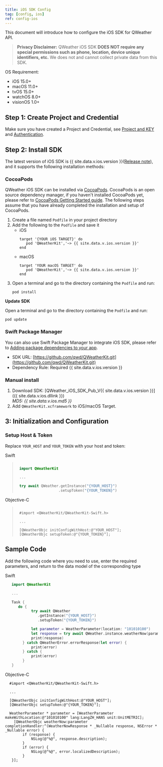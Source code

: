 ```yaml
---
title: iOS SDK Config
tag: [config, ios]
ref: config-ios
---
```


This document will introduce how to configure the iOS SDK for QWeather API.

> **Privacy Disclaimer:** QWeather iOS SDK **DOES NOT require any special permissions such as phone, location, device unique identifiers, etc.** We does not and cannot collect private data from this SDK. 

OS Requirement:
- iOS 15.0+
- macOS 11.0+
- tvOS 15.0+
- watchOS 8.0+
- visionOS 1.0+

## Step 1: Create Project and Credential

Make sure you have created a Project and Credential, see [Project and KEY](/en/docs/configuration/project-and-key/) and [Authentication](/en/docs/authentication/).

## Step 2: Install SDK

The latest version of iOS SDK is {{ site.data.v.ios.version }}([Release note](https://blog.qweather.com/release/sdk/)), and it supports the following installation methods:

### CocoaPods

QWeather iOS SDK can be installed via [CocoaPods](https://cocoapods.org/). CocoaPods is an open source dependency manager, if you haven't installed CocoaPods yet, please refer to [CocoaPods Getting Started guide](https://guides.cocoapods.org/using/getting-started.html). The following steps assume that you have already completed the installation and setup of CocoaPods.

1. Create a file named `Podfile` in your project directory
2. Add the following to the `Podfile` and save it
   - iOS
     ```
     target '{YOUR iOS TARGET}' do
        pod 'QWeatherKit','~> {{ site.data.v.ios.version }}'
     end
     ```
   - macOS
     ```
     target 'YOUR macOS TARGET' do
        pod 'QWeatherKit','~> {{ site.data.v.ios.version }}'
     end
     ```
3. Open a terminal and go to the directory containing the `Podfile` and run:
   ```
   pod install
   ```

**Update SDK**

Open a terminal and go to the directory containing the `Podfile` and run:

```
pod update
```

### Swift Package Manager

You can also use Swift Package Manager to integrate iOS SDK, please refer to [Adding package dependencies to your app](https://developer.apple.com/documentation/xcode/adding-package-dependencies-to-your-app).

* SDK URL: [https://github.com/qwd/QWeatherKit.git](https://github.com/qwd/QWeatherKit.git)
* Dependency Rule: Required {{ site.data.v.ios.version }}


### Manual install

1. Download SDK: [QWeather_iOS_SDK_Pub_V{{ site.data.v.ios.version }}]({{ site.data.v.ios.dllink }}) <br>*MD5: {{ site.data.v.ios.md5 }}*
2. Add `QWeatherKit.xcframework` to iOS/macOS Target.

## 3: Initialization and Configuration‌

### Setup Host & Token

Replace `YOUR_HOST` and `YOUR_TOKEN` with your host and token:

Swift
>
>```swift
>
>  import QWeatherKit
>
>  ...
>
>  try await QWeather.getInstance("{YOUR_HOST}")
>                    .setupToken("{YOUR_TOKEN}")
>
>```

Objective-C

>
>```objc
>
>  #import <QWeatherKit/QWeatherKit-Swift.h>
>
>  ...
>
>  [QWeatherObjc initConfigWithHost:@"YOUR_HOST"];
>  [QWeatherObjc setupToken:@"{YOUR_TOKEN}"];
>
>```

## Sample Code

Add the following code where you need to use, enter the required parameters, and return to the data model of the corresponding type
  
Swift

```swift
   import QWeatherKit

   ...

   Task {
      do {
            try await QWeather
               .getInstance("{YOUR_HOST}")
               .setupToken("{YOUR_TOKEN}")

            let parameter = WeatherParameter(location: "101010100")
            let response = try await QWeather.instance.weatherNow(parameter)
            print(response)
        } catch QWeatherError.errorResponse(let error) {
            print(error)
        } catch {
            print(error)
        }
   }

```        

Objective-C

```objc
  #import <QWeatherKit/QWeatherKit-Swift.h>

  ...

  [QWeatherObjc initConfigWithHost:@"YOUR_HOST"];
  [QWeatherObjc setupToken:@"{YOUR_TOKEN}"];

  WeatherParameter * parameter = [WeatherParameter makeWithLocation:@"101010100" lang:LangZH_HANS unit:UnitMETRIC];
    [QWeatherObjc weatherNow:parameter completionHandler:^(WeatherNowResponse * _Nullable response, NSError * _Nullable error) {
        if (response) {
            NSLog(@"%@", response.description);
        }
        if (error) {
            NSLog(@"%@", error.localizedDescription);
        }
   }];
```
